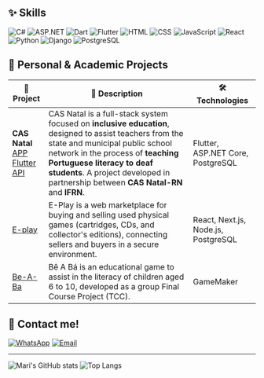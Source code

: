 


## ✨ Skills
![C#](https://img.shields.io/badge/C%23-FF8DAA?style=for-the-badge&logo=c-sharp&logoColor=4B0082)
![ASP.NET](https://img.shields.io/badge/ASP.NET-CDA0DD?style=for-the-badge&logo=dotnet&logoColor=4B0082)
![Dart](https://img.shields.io/badge/Dart-BAA0FF?style=for-the-badge&logo=dart&logoColor=4B0082)
![Flutter](https://img.shields.io/badge/Flutter-7FDBFF?style=for-the-badge&logo=flutter&logoColor=003366)
![HTML](https://img.shields.io/badge/HTML-A8E6CF?style=for-the-badge&logo=html5&logoColor=4B0082)
![CSS](https://img.shields.io/badge/CSS-FFD3B6?style=for-the-badge&logo=css3&logoColor=4B0082)
![JavaScript](https://img.shields.io/badge/JavaScript-FFF59D?style=for-the-badge&logo=javascript&logoColor=4B0082)
![React](https://img.shields.io/badge/React-FF8DAA?style=for-the-badge&logo=react&logoColor=4B0082)
![Python](https://img.shields.io/badge/Python-87CEEB?style=for-the-badge&logo=python&logoColor=003366)
![Django](https://img.shields.io/badge/Django-A8E6CF?style=for-the-badge&logo=django&logoColor=4B0082)
![PostgreSQL](https://img.shields.io/badge/PostgreSQL-FFF59D?style=for-the-badge&logo=postgresql&logoColor=4B0082)


## 🌷 Personal & Academic Projects

| 🧩 **Project** | 🧠 **Description** | 🛠️ **Technologies** |
|---|---|---|
| **CAS Natal** <br> [APP Flutter](https://github.com/mari-arujjo/APP-CAS-Natal) <br> [API](https://github.com/mari-arujjo/CAS-Natal-Api) | CAS Natal is a full-stack system focused on **inclusive education**, designed to assist teachers from the state and municipal public school network in the process of **teaching Portuguese literacy to deaf students**. A project developed in partnership between **CAS Natal-RN** and **IFRN**. | Flutter, ASP.NET Core, PostgreSQL |
| [E-play](https://github.com/ThalysRD/e-play) | E-Play is a web marketplace for buying and selling used physical games (cartridges, CDs, and collector's editions), connecting sellers and buyers in a secure environment. | React, Next.js, Node.js, PostgreSQL |
| [Be-A-Ba](https://github.com/mari-arujjo/Be-A-Ba) | Bê A Bá is an educational game to assist in the literacy of children aged 6 to 10, developed as a group Final Course Project (TCC). | GameMaker |


## 💌 Contact me!
[![WhatsApp](https://img.shields.io/badge/WhatsApp-A8E6CF?style=for-the-badge&logo=whatsapp&logoColor=006400)](https://wa.me/5584988594714)
[![Email](https://img.shields.io/badge/Email-FF9999?style=for-the-badge&logo=gmail&logoColor=8B0000)](mailto:araujosl.mariana@gmail.com)

---
![Mari's GitHub stats](https://github-readme-stats.vercel.app/api?username=mari-arujjo&show_icons=true&theme=radical)
![Top Langs](https://github-readme-stats.vercel.app/api/top-langs/?username=mari-arujjo&layout=compact&theme=radical&langs_count=10&hide=cmake,cpp,swift,kotlin,c,dockerfile,objective-c&include_all_commits=true)

